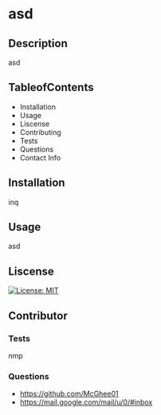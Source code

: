 # asd

  ## Description
   asd

  ## TableofContents
   
   * Installation
   * Usage
   * Liscense
   * Contributing
   * Tests
   * Questions
   * Contact Info 
   
  ## Installation
   inq

  ## Usage
   asd

  ## Liscense
   
   [![License: MIT](https://img.shields.io/badge/License-MIT-yellow.svg)](https://opensource.org/licenses/MIT)


  ## Contributor
   

  ### Tests
   nmp

   ### Questions
   
   * https://github.com/McGhee01
   * https://mail.google.com/mail/u/0/#inbox
   
